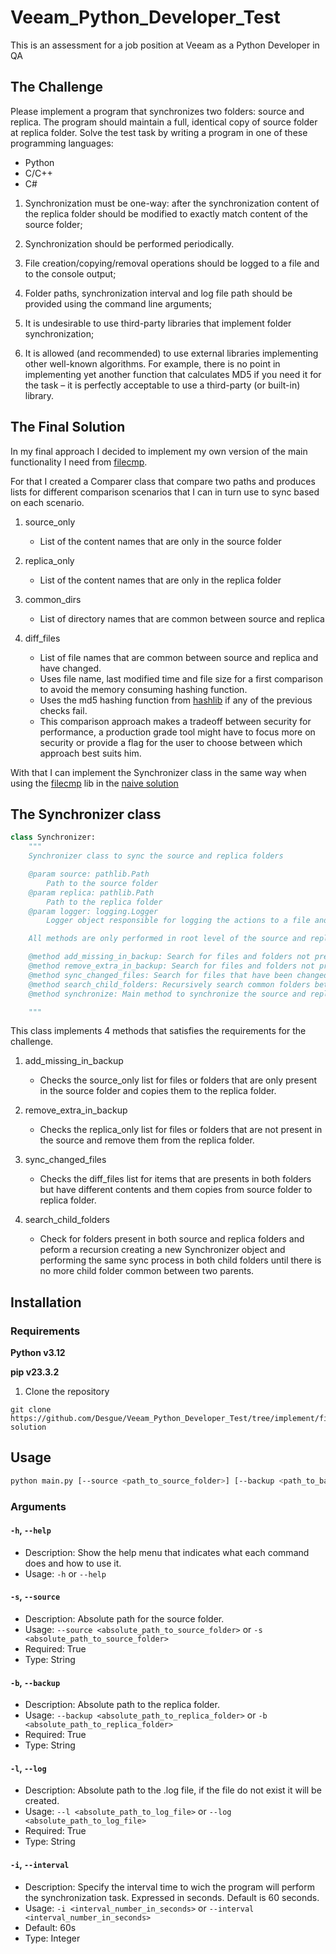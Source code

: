 # Veeam_Python_Developer_Test
This is an assessment for a job position at Veeam as a Python Developer in QA

## The Challenge

Please implement a program that synchronizes two folders: source and replica. The
program should maintain a full, identical copy of source folder at replica folder.
Solve the test task by writing a program in one of these programming languages:

- Python
- C/C++
- C#

1. Synchronization must be one-way: after the synchronization content of the
replica folder should be modified to exactly match content of the source
folder;

2. Synchronization should be performed periodically.

3. File creation/copying/removal operations should be logged to a file and to the
console output;

4. Folder paths, synchronization interval and log file path should be provided using the command line arguments;

5. It is undesirable to use third-party libraries that implement folder
synchronization;

6. It is allowed (and recommended) to use external libraries implementing other
well-known algorithms. For example, there is no point in implementing yet
another function that calculates MD5 if you need it for the task – it is
perfectly acceptable to use a third-party (or built-in) library.

## The Final Solution
In my final approach I decided to implement my own version of the main functionality I need from [filecmp](https://docs.python.org/3/library/filecmp.html).  

For that I created a Comparer class that compare two paths and produces lists for different comparison scenarios that I can in turn use to sync based on each scenario.

1. source_only
    - List of the content names that are only in the source folder

2.  replica_only
    - List of the content names that are only in the replica folder

3. common_dirs
    - List of directory names that are common between source and replica

4. diff_files
    - List of file names that are common between source and replica and have changed.
    - Uses file name, last modified time and file size for a first comparison to avoid the memory consuming hashing function.
    - Uses the md5 hashing function from [hashlib](https://docs.python.org/3/library/hashlib.html) if any of the previous checks fail.
    - This comparison approach makes a tradeoff between security for performance, a production grade tool might have to focus more on security or provide a flag for the user to choose between which approach best suits him.
    
With that I can implement the Synchronizer class in the same way when using the [filecmp](https://docs.python.org/3/library/filecmp.html) lib in the [naive solution](https://github.com/Desgue/Veeam_Python_Developer_Test/tree/implement/naive-solution)



## The Synchronizer class
```Python
class Synchronizer:
    """
    Synchronizer class to sync the source and replica folders

    @param source: pathlib.Path 
        Path to the source folder
    @param replica: pathlib.Path 
        Path to the replica folder
    @param logger: logging.Logger 
        Logger object responsible for logging the actions to a file and to stdout

    All methods are only performed in root level of the source and replica folders, thats why there is a recursive call to the synchronize method in the search_child_folders method.

    @method add_missing_in_backup: Search for files and folders not present in backup but present in source and copy it to backup
    @method remove_extra_in_backup: Search for files and folders not present in source but present in backup and remove it from backup 
    @method sync_changed_files: Search for files that have been changed and sync it to backup
    @method search_child_folders: Recursively search common folders between source and backup
    @method synchronize: Main method to synchronize the source and replica folders

    """
```
This class implements 4 methods that satisfies the requirements for the challenge.

1. add_missing_in_backup
    - Checks the source_only list for files or folders that are only present in the source folder and copies them to the replica folder.

2. remove_extra_in_backup
    - Checks the replica_only list for files or folders that are not present in the source and remove them from the replica folder.

3. sync_changed_files
    - Checks the diff_files list for items that are presents in both folders but have different contents and them copies from source folder to replica folder.

4. search_child_folders
    - Check for folders present in both source and replica folders and peform a recursion creating a new Synchronizer object and performing the same sync process in both child folders until there is no more child folder common between two parents.
   
## Installation
### Requirements

**Python v3.12**

**pip v23.3.2**

1. Clone the repository

```
git clone https://github.com/Desgue/Veeam_Python_Developer_Test/tree/implement/final-solution
```

## Usage

```bash
python main.py [--source <path_to_source_folder>] [--backup <path_to_backup_folder>] [--log <path_to_log_file>] [--interval <interval_number_in_seconds>]
 ```

### Arguments

#### `-h`, `--help`
- Description: Show the help menu that indicates what each command does and how to use it.
- Usage: `-h` or `--help` 

#### `-s`, `--source`
- Description: Absolute path for the source folder.
- Usage: `--source <absolute_path_to_source_folder>` or `-s <absolute_path_to_source_folder>` 
- Required: True
- Type: String

#### `-b`, `--backup` 
- Description: Absolute path to the replica folder.
- Usage: `--backup <absolute_path_to_replica_folder>` or `-b <absolute_path_to_replica_folder>`
- Required: True
- Type: String

#### `-l`, `--log` 
- Description: Absolute path to the .log file, if the file do not exist it will be created.
- Usage: `--l <absolute_path_to_log_file>` or `--log <absolute_path_to_log_file>`
- Required: True
- Type: String 

#### `-i`, `--interval`
- Description: Specify the interval time to wich the program will perform the synchronization task. Expressed in seconds. Default is 60 seconds.
- Usage: `-i <interval_number_in_seconds>` or `--interval <interval_number_in_seconds>`
- Default: 60s
- Type: Integer

